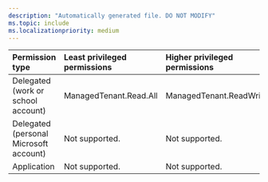 ```yaml
---
description: "Automatically generated file. DO NOT MODIFY"
ms.topic: include
ms.localizationpriority: medium
---
```


|Permission type|Least privileged permissions|Higher privileged permissions|
|:---|:---|:---|
|Delegated (work or school account)|ManagedTenant.Read.All|ManagedTenant.ReadWrite.All|
|Delegated (personal Microsoft account)|Not supported.|Not supported.|
|Application|Not supported.|Not supported.|

